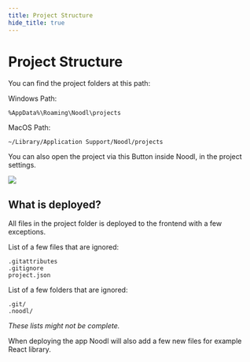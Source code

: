 ```yaml
---
title: Project Structure
hide_title: true
---
```


# Project Structure

You can find the project folders at this path:

Windows Path:
```
%AppData%\Roaming\Noodl\projects
```

MacOS Path:
```
~/Library/Application Support/Noodl/projects
```

You can also open the project via this Button inside Noodl, in the project settings.

<div className="ndl-image-with-background l">

![](/docs/guides/deploy/open_project_folder.png)

</div>

## What is deployed?

All files in the project folder is deployed to the frontend with a few exceptions.

List of a few files that are ignored:
```
.gitattributes
.gitignore
project.json
```

List of a few folders that are ignored:
```
.git/
.noodl/
```

_These lists might not be complete._

When deploying the app Noodl will also add a few new files for example React library.
